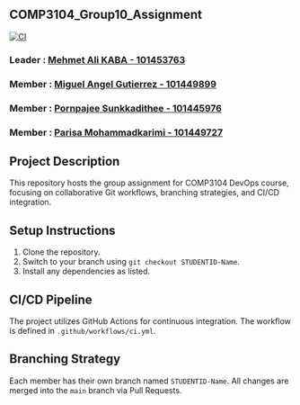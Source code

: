 ## COMP3104_Group10_Assignment ##

[![CI](https://github.com/kabamehmetali/COMP3104_Group10_Assignment/actions/workflows/blank.yml/badge.svg)](https://github.com/kabamehmetali/COMP3104_Group10_Assignment/actions/workflows/blank.yml)

### Leader : [Mehmet Ali KABA - 101453763](https://github.com/kabamehmetali) ###
### Member : [Miguel Angel Gutierrez - 101449899](https://github.com/MigueGs) ###
### Member : [Pornpajee Sunkkadithee - 101445976](https://github.com/Sunkkadithee) ###
### Member : [Parisa Mohammadkarimi - 101449727](https://github.com/parisamkarimi) ###

## Project Description ##
This repository hosts the group assignment for COMP3104 DevOps course, focusing on collaborative Git workflows, branching strategies, and CI/CD integration. 

## Setup Instructions ##
1. Clone the repository. 
2. Switch to your branch using `git checkout STUDENTID-Name`. 
3. Install any dependencies as listed. 

## CI/CD Pipeline ##
The project utilizes GitHub Actions for continuous integration. The workflow is defined in `.github/workflows/ci.yml`. 

## Branching Strategy ##
Each member has their own branch named `STUDENTID-Name`. All changes are merged into the `main` branch via Pull Requests. 
